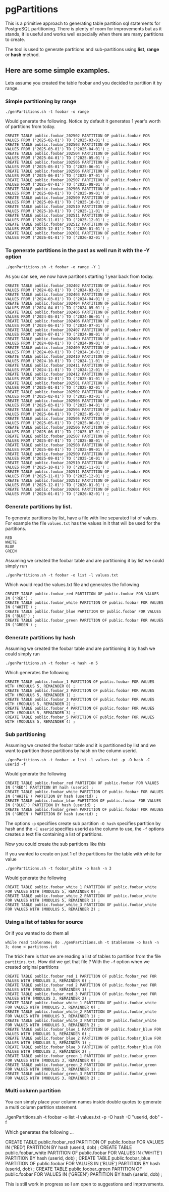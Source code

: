 # pgPartitions

This is a primitive approach to generating table partition sql statements for PostgreSQL partitioning. There is plenty of room for improvements but as it stands, it is useful and works well especially when there are many partitions to create.

The tool is used to generate partitions and sub-partitions using **list**, **range** or **hash** method. 

## Here are some simple examples.

Lets assume you created the table foobar and you decided to partition it by range.

### Simple partitioning by range

    ./genPartitions.sh -t foobar -o range  

Would generate the following.  Notice by default it generates 1 year's worth of partitions from today.

    CREATE TABLE public.foobar_202502 PARTITION OF public.foobar FOR VALUES FROM ('2025-02-01') TO ('2025-03-01') ;  
    CREATE TABLE public.foobar_202503 PARTITION OF public.foobar FOR VALUES FROM ('2025-03-01') TO ('2025-04-01') ;  
    CREATE TABLE public.foobar_202504 PARTITION OF public.foobar FOR VALUES FROM ('2025-04-01') TO ('2025-05-01') ;  
    CREATE TABLE public.foobar_202505 PARTITION OF public.foobar FOR VALUES FROM ('2025-05-01') TO ('2025-06-01') ;  
    CREATE TABLE public.foobar_202506 PARTITION OF public.foobar FOR VALUES FROM ('2025-06-01') TO ('2025-07-01') ;  
    CREATE TABLE public.foobar_202507 PARTITION OF public.foobar FOR VALUES FROM ('2025-07-01') TO ('2025-08-01') ;  
    CREATE TABLE public.foobar_202508 PARTITION OF public.foobar FOR VALUES FROM ('2025-08-01') TO ('2025-09-01') ;  
    CREATE TABLE public.foobar_202509 PARTITION OF public.foobar FOR VALUES FROM ('2025-09-01') TO ('2025-10-01') ;  
    CREATE TABLE public.foobar_202510 PARTITION OF public.foobar FOR VALUES FROM ('2025-10-01') TO ('2025-11-01') ;  
    CREATE TABLE public.foobar_202511 PARTITION OF public.foobar FOR VALUES FROM ('2025-11-01') TO ('2025-12-01') ;  
    CREATE TABLE public.foobar_202512 PARTITION OF public.foobar FOR VALUES FROM ('2025-12-01') TO ('2026-01-01') ;  
    CREATE TABLE public.foobar_202601 PARTITION OF public.foobar FOR VALUES FROM ('2026-01-01') TO ('2026-02-01') ;


### To generate partitions in the past as well run it with the -Y option

    ./genPartitions.sh -t foobar -o range -Y 1  

As you can see, we now have partitons starting 1 year back from today.

    CREATE TABLE public.foobar_202402 PARTITION OF public.foobar FOR VALUES FROM ('2024-02-01') TO ('2024-03-01') ;  
    CREATE TABLE public.foobar_202403 PARTITION OF public.foobar FOR VALUES FROM ('2024-03-01') TO ('2024-04-01') ;  
    CREATE TABLE public.foobar_202404 PARTITION OF public.foobar FOR VALUES FROM ('2024-04-01') TO ('2024-05-01') ;  
    CREATE TABLE public.foobar_202405 PARTITION OF public.foobar FOR VALUES FROM ('2024-05-01') TO ('2024-06-01') ;  
    CREATE TABLE public.foobar_202406 PARTITION OF public.foobar FOR VALUES FROM ('2024-06-01') TO ('2024-07-01') ;  
    CREATE TABLE public.foobar_202407 PARTITION OF public.foobar FOR VALUES FROM ('2024-07-01') TO ('2024-08-01') ;  
    CREATE TABLE public.foobar_202408 PARTITION OF public.foobar FOR VALUES FROM ('2024-08-01') TO ('2024-09-01') ;  
    CREATE TABLE public.foobar_202409 PARTITION OF public.foobar FOR VALUES FROM ('2024-09-01') TO ('2024-10-01') ;  
    CREATE TABLE public.foobar_202410 PARTITION OF public.foobar FOR VALUES FROM ('2024-10-01') TO ('2024-11-01') ;  
    CREATE TABLE public.foobar_202411 PARTITION OF public.foobar FOR VALUES FROM ('2024-11-01') TO ('2024-12-01') ;  
    CREATE TABLE public.foobar_202412 PARTITION OF public.foobar FOR VALUES FROM ('2024-12-01') TO ('2025-01-01') ;  
    CREATE TABLE public.foobar_202501 PARTITION OF public.foobar FOR VALUES FROM ('2025-01-01') TO ('2025-02-01') ;  
    CREATE TABLE public.foobar_202502 PARTITION OF public.foobar FOR VALUES FROM ('2025-02-01') TO ('2025-03-01') ;  
    CREATE TABLE public.foobar_202503 PARTITION OF public.foobar FOR VALUES FROM ('2025-03-01') TO ('2025-04-01') ;  
    CREATE TABLE public.foobar_202504 PARTITION OF public.foobar FOR VALUES FROM ('2025-04-01') TO ('2025-05-01') ;  
    CREATE TABLE public.foobar_202505 PARTITION OF public.foobar FOR VALUES FROM ('2025-05-01') TO ('2025-06-01') ;  
    CREATE TABLE public.foobar_202506 PARTITION OF public.foobar FOR VALUES FROM ('2025-06-01') TO ('2025-07-01') ;  
    CREATE TABLE public.foobar_202507 PARTITION OF public.foobar FOR VALUES FROM ('2025-07-01') TO ('2025-08-01') ;  
    CREATE TABLE public.foobar_202508 PARTITION OF public.foobar FOR VALUES FROM ('2025-08-01') TO ('2025-09-01') ;  
    CREATE TABLE public.foobar_202509 PARTITION OF public.foobar FOR VALUES FROM ('2025-09-01') TO ('2025-10-01') ;  
    CREATE TABLE public.foobar_202510 PARTITION OF public.foobar FOR VALUES FROM ('2025-10-01') TO ('2025-11-01') ;  
    CREATE TABLE public.foobar_202511 PARTITION OF public.foobar FOR VALUES FROM ('2025-11-01') TO ('2025-12-01') ;  
    CREATE TABLE public.foobar_202512 PARTITION OF public.foobar FOR VALUES FROM ('2025-12-01') TO ('2026-01-01') ;  
    CREATE TABLE public.foobar_202601 PARTITION OF public.foobar FOR VALUES FROM ('2026-01-01') TO ('2026-02-01') ;


### Generate partitions by list.

To generate partitions by list, have a file with line separated list of values.  For example the file `values.txt` has the values in it that will be used for the partitions.

    RED  
    WHITE  
    BLUE  
    GREEN

Assuming we created the foobar table and are partitioning it by list we could simply run

    ./genPartitions.sh -t foobar -o list -l values.txt

Which would read the values.txt file and generates the following

    CREATE TABLE public.foobar_red PARTITION OF public.foobar FOR VALUES IN ('RED') ;  
    CREATE TABLE public.foobar_white PARTITION OF public.foobar FOR VALUES IN ('WHITE') ;  
    CREATE TABLE public.foobar_blue PARTITION OF public.foobar FOR VALUES IN ('BLUE') ;  
    CREATE TABLE public.foobar_green PARTITION OF public.foobar FOR VALUES IN ('GREEN') ;


### Generate partitions by hash

Assuming we created the foobar table and are partitioning it by hash  we could simply run

    ./genPartitions.sh -t foobar -o hash -n 5

Which generates the following

    CREATE TABLE public.foobar_1 PARTITION OF public.foobar FOR VALUES WITH (MODULUS 5, REMAINDER 0) ;  
    CREATE TABLE public.foobar_2 PARTITION OF public.foobar FOR VALUES WITH (MODULUS 5, REMAINDER 1) ;  
    CREATE TABLE public.foobar_3 PARTITION OF public.foobar FOR VALUES WITH (MODULUS 5, REMAINDER 2) ;  
    CREATE TABLE public.foobar_4 PARTITION OF public.foobar FOR VALUES WITH (MODULUS 5, REMAINDER 3) ;  
    CREATE TABLE public.foobar_5 PARTITION OF public.foobar FOR VALUES WITH (MODULUS 5, REMAINDER 4) ;


### Sub partitioning 

Assuming we created the foobar table and it is partitioned by list and we want to partition those partitions by hash on the column userid.


    ./genPartitions.sh -t foobar -o list -l values.txt -p -O hash -C userid -f

Would generate the following

    CREATE TABLE public.foobar_red PARTITION OF public.foobar FOR VALUES IN ('RED') PARTITION BY hash (userid) ;  
    CREATE TABLE public.foobar_white PARTITION OF public.foobar FOR VALUES IN ('WHITE') PARTITION BY hash (userid) ;  
    CREATE TABLE public.foobar_blue PARTITION OF public.foobar FOR VALUES IN ('BLUE') PARTITION BY hash (userid) ;  
    CREATE TABLE public.foobar_green PARTITION OF public.foobar FOR VALUES IN ('GREEN') PARTITION BY hash (userid) ;

The options `-p` specifiies create sub partition `-O hash` specifies partition by hash and the -`C userid` specifies userid as the column to use, the `-f` options creates a text file containing a list of partitions.


Now you could create the sub partitions like this

If you wanted to create on just 1 of the partitions for the table with white for value

    ./genPartitions.sh -t foobar_white -o hash -n 3

Would generate the following

    CREATE TABLE public.foobar_white_1 PARTITION OF public.foobar_white FOR VALUES WITH (MODULUS 5, REMAINDER 0) ;  
    CREATE TABLE public.foobar_white_2 PARTITION OF public.foobar_white FOR VALUES WITH (MODULUS 5, REMAINDER 1) ;  
    CREATE TABLE public.foobar_white_3 PARTITION OF public.foobar_white FOR VALUES WITH (MODULUS 5, REMAINDER 2) ;  
    


### Using a list of tables for source

Or if you wanted to do them all


    while read tablename; do ./genPartitions.sh -t $tablename -o hash -n 3; done < partitons.txt

The trick here is that  we are reading a list of tables to partition from the file `partitins.txt.`   How did we get that file ?
With the `-f` option when we created original partitions


    CREATE TABLE public.foobar_red_1 PARTITION OF public.foobar_red FOR VALUES WITH (MODULUS 3, REMAINDER 0) ;  
    CREATE TABLE public.foobar_red_2 PARTITION OF public.foobar_red FOR VALUES WITH (MODULUS 3, REMAINDER 1) ;  
    CREATE TABLE public.foobar_red_3 PARTITION OF public.foobar_red FOR VALUES WITH (MODULUS 3, REMAINDER 2) ;  
    CREATE TABLE public.foobar_white_1 PARTITION OF public.foobar_white FOR VALUES WITH (MODULUS 3, REMAINDER 0) ;  
    CREATE TABLE public.foobar_white_2 PARTITION OF public.foobar_white FOR VALUES WITH (MODULUS 3, REMAINDER 1) ;  
    CREATE TABLE public.foobar_white_3 PARTITION OF public.foobar_white FOR VALUES WITH (MODULUS 3, REMAINDER 2) ;  
    CREATE TABLE public.foobar_blue_1 PARTITION OF public.foobar_blue FOR VALUES WITH (MODULUS 3, REMAINDER 0) ;  
    CREATE TABLE public.foobar_blue_2 PARTITION OF public.foobar_blue FOR VALUES WITH (MODULUS 3, REMAINDER 1) ;  
    CREATE TABLE public.foobar_blue_3 PARTITION OF public.foobar_blue FOR VALUES WITH (MODULUS 3, REMAINDER 2) ;  
    CREATE TABLE public.foobar_green_1 PARTITION OF public.foobar_green FOR VALUES WITH (MODULUS 3, REMAINDER 0) ;  
    CREATE TABLE public.foobar_green_2 PARTITION OF public.foobar_green FOR VALUES WITH (MODULUS 3, REMAINDER 1) ;  
    CREATE TABLE public.foobar_green_3 PARTITION OF public.foobar_green FOR VALUES WITH (MODULUS 3, REMAINDER 2) ;


### Multi column partition

You can simply place your column names inside double quotes to generate a multi column partition statement.

   ./genPartitions.sh -t foobar -o list -l values.txt -p -O hash -C "userid, dob" -f

Which generates the following ...

   CREATE TABLE  public.foobar_red PARTITION OF public.foobar FOR VALUES IN ('RED')  PARTITION BY hash (userid, dob) ;
   CREATE TABLE  public.foobar_white PARTITION OF public.foobar FOR VALUES IN ('WHITE')  PARTITION BY hash (userid, dob) ;
   CREATE TABLE  public.foobar_blue PARTITION OF public.foobar FOR VALUES IN ('BLUE')  PARTITION BY hash (userid, dob) ;
   CREATE TABLE  public.foobar_green PARTITION OF public.foobar FOR VALUES IN ('GREEN')  PARTITION BY hash (userid, dob) ;



This is still work in progress so I am open to suggestions and improvements.


